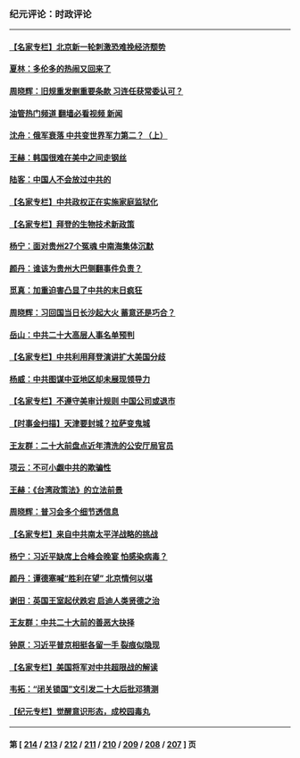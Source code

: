 ### 纪元评论：时政评论
---
#### [【名家专栏】北京新一轮刺激恐难挽经济颓势](../../pages/nsc1025/n13828954.md?09210330) 
#### [夏林：多伦多的热闹又回来了](../../pages/nsc1025/n13829144.md?09210330) 
#### [周晓辉：旧规重发删重要条款 习连任获常委认可？](../../pages/nsc1025/n13829011.md?09210330) 
#### [油管热门频道 翻墙必看视频 新闻](ok?09210330)
#### [沈舟：俄军衰落 中共变世界军力第二？（上）](../../pages/nsc1025/n13828635.md?09210330) 
#### [王赫：韩国很难在美中之间走钢丝](../../pages/nsc1025/n13828595.md?09210330) 
#### [陆客：中国人不会放过中共的](../../pages/nsc1025/n13828481.md?09210330) 
#### [【名家专栏】中共政权正在实施家庭监狱化](../../pages/nsc1025/n13828326.md?09210330) 
#### [【名家专栏】拜登的生物技术新政策](../../pages/nsc1025/n13828316.md?09210330) 
#### [杨宁：面对贵州27个冤魂 中南海集体沉默](../../pages/nsc1025/n13828296.md?09210330) 
#### [颜丹：谁该为贵州大巴侧翻事件负责？](../../pages/nsc1025/n13828214.md?09210330) 
#### [觅真：加重迫害凸显了中共的末日疯狂](../../pages/nsc1025/n13828100.md?09210330) 
#### [周晓辉：习回国当日长沙起大火 蓄意还是巧合？](../../pages/nsc1025/n13827766.md?09210330) 
#### [岳山：中共二十大高层人事名单预判](../../pages/nsc1025/n13827548.md?09210330) 
#### [【名家专栏】中共利用拜登演讲扩大美国分歧](../../pages/nsc1025/n13827609.md?09210330) 
#### [杨威：中共图谋中亚地区却未展现领导力](../../pages/nsc1025/n13827382.md?09210330) 
#### [【名家专栏】不遵守美审计规则 中国公司或退市](../../pages/nsc1025/n13827189.md?09210330) 
#### [【时事金扫描】天津要封城？拉萨变鬼城](../../pages/nsc1025/n13827171.md?09210330) 
#### [王友群：二十大前盘点近年清洗的公安厅局官员](../../pages/nsc1025/n13826943.md?09210330) 
#### [项云：不可小觑中共的欺骗性](../../pages/nsc1025/n13827056.md?09210330) 
#### [王赫：《台湾政策法》的立法前景](../../pages/nsc1025/n13826910.md?09210330) 
#### [周晓辉：普习会多个细节透信息](../../pages/nsc1025/n13826836.md?09210330) 
#### [【名家专栏】来自中共南太平洋战略的挑战](../../pages/nsc1025/n13826594.md?09210330) 
#### [杨宁：习近平缺席上合峰会晚宴 怕感染病毒？](../../pages/nsc1025/n13826822.md?09210330) 
#### [颜丹：谭德塞喊“胜利在望” 北京情何以堪](../../pages/nsc1025/n13826809.md?09210330) 
#### [谢田：英国王室起伏跌宕 启迪人类贤德之治](../../pages/nsc1025/n13826363.md?09210330) 
#### [王友群：中共二十大前的善恶大抉择](../../pages/nsc1025/n13826020.md?09210330) 
#### [钟原：习近平普京相挺各留一手 裂痕似隐现](../../pages/nsc1025/n13826171.md?09210330) 
#### [【名家专栏】美国将军对中共超限战的解读](../../pages/nsc1025/n13825825.md?09210330) 
#### [韦拓：“闭关锁国”文引发二十大后批邓猜测](../../pages/nsc1025/n13825527.md?09210330) 
#### [【纪元专栏】觉醒意识形态，成校园毒丸](../../pages/nsc1025/n13825850.md?09210330) 

---
#### 第 [ [214](./214.md?09210330) / [213](./213.md?09210330) / [212](./212.md?09210330) / [211](./211.md?09210330) / [210](./210.md?09210330) / [209](./209.md?09210330) / [208](./208.md?09210330) / [207](./207.md?09210330) ] 页
